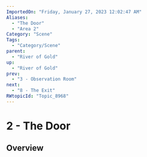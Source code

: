 ```yaml
---
ImportedOn: "Friday, January 27, 2023 12:02:47 AM"
Aliases:
  - "The Door"
  - "Area 2"
Category: "Scene"
Tags:
  - "Category/Scene"
parent:
  - "River of Gold"
up:
  - "River of Gold"
prev:
  - "3 - Observation Room"
next:
  - "8 - The Exit"
RWtopicId: "Topic_8968"
---
```

# 2 - The Door
## Overview
